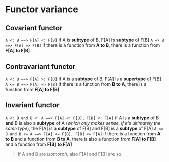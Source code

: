 # Functor variance

## Covariant functor
`A <: B ==> F[A] <: F[B]` if A is **subtype** of B, F[A] is **subtype** of F[B]
`A => B ==> F[A] => F[B]` if there is a function from **A to B**, there is a function from **F[A] to F[B]**

## Contravariant functor
`A <: B ==> F[A] >: F[B]` if A is a **subtype** of B, F[A] is a **supertype** of F[B]
`A <= B ==> F[A] => F[B]` if there is a function from **B to A**, there is a function from **F[A] to F[B]**

## Invariant functor
`A <: B and B <: A ==> F[A] <: F[B], F[B] <: F[A]` if A is a **subtype** of B **and** B is also a **subtype** of A (*which only makes sense, if it's ultimately the same type*), the F[A] is a **subtype** of F[B] and F[B] is a **subtype** of F[A]
`A <= B and B <= A ==> F[A] <= F[B], F[B] <= F[A]` if there is a function from **A to B** and a function from **B to A**, there is also a function from **F[A] to F[B]** and a function from **F[B] to F[A]**
> If A and B are *isomorph*, also F[A] and F[B] are so.
